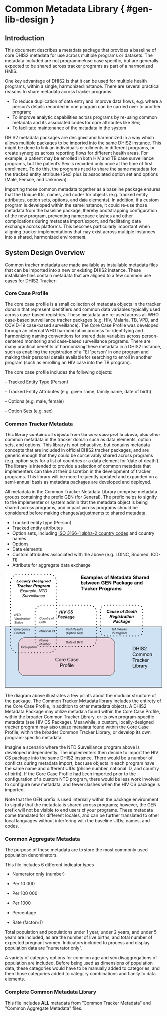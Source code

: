 # Common Metadata Library { #gen-lib-design }

## Introduction

This document describes a metadata package that provides a baseline of core DHIS2 metadata for use across multiple programs or datasets. The metadata included are not programme/use case specific, but are generally expected to be shared across tracker programs as part of a harmonized HMIS.

One key advantage of DHIS2 is that it can be used for multiple health programs, within a single, harmonized instance. There are several practical reasons to share metadata across tracker programs:

-   To reduce duplication of data entry and improve data flows, e.g. where a person’s details recorded in one program can be carried over to another program;
-   To improve analytic capabilities across programs by re-using common metadata and its associated codes for core attributes like Sex;
-   To facilitate maintenance of the metadata in the system

DHIS2 metadata packages are designed and harmonized in a way which allows multiple packages to be imported into the same DHIS2 instance. This might be done to link an individual’s enrollments in different programs, or create synergies across reporting flows for different health areas. For example, a patient may be enrolled in both HIV and TB case surveillance programs, but the patient’s Sex is recorded only once at the time of first enrollment. To do this, the programs need to share the same metadata for the tracked entity attribute (Sex) plus its associated option set and options (Male, Female, and Unknown).

Importing those common metadata together as a baseline package ensures that the Unique IDs, names, and codes for objects (e.g. tracked entity attributes, option sets, options, and data elements). In addition, if a custom program is developed within the same instance, it could re-use those metadata from the baseline package, thereby bootstrapping configuration of the new program, preventing namespace clashes and other complications during metadata import/export, and facilitating data exchange across platforms. This becomes particularly important when aligning tracker implementations that may exist across multiple instances into a shared, harmonized environment.

## System Design Overview

Common tracker metadata are made available as installable metadata files that can be imported into a new or existing DHIS2 instance. These installable files contain metadata that are aligned to a few common use cases for DHIS2 Tracker:

### **Core Case Profile**

The core case profile is a small collection of metadata objects in the tracker domain that represent identifiers and common data variables typically used across case-based registries. These metadata are re-used across all WHO case-based surveillance tracker packages (e.g. HIV, Malaria, TB, VPD, and COVID-19 case-based surveillance). The Core Case Profile was developed through an internal WHO harmonization process for identifying and harmonizing naming conventions for shared data variables across person-centered monitoring and case-based surveillance programs. There are many practical benefits of harmonizing these metadata in a DHIS2 instance, such as enabling the registration of a TEI 'person' in one program and making their personal details available for searching to enroll in another program (such as enrolling an HIV case into the TB program).

The core case profile includes the following objects:

\- Tracked Entity Type (Person)

\- Tracked Entity Attributes (e.g. given name, family name, date of birth)

\- Options (e.g. male, female)

\- Option Sets (e.g. sex)

### **Common Tracker Metadata**

This library contains all objects from the core case profile above, plus other common metadata in the tracker domain such as data elements, option sets, and options. This library is not exhaustive, but contains metadata concepts that are included in official DHIS2 tracker packages, and are generic enough that they could be conceivably shared across programs (e.g. option sets for a list of countries or a data element for ‘date of death’). The library is intended to provide a selection of common metadata that implementers can take at their discretion in the development of tracker programs. This library will be more frequently updated and expanded on a semi-annual basis as metadata packages are developed and deployed.

All metadata in the Common Tracker Metadata Library comprise metadata groups containing the prefix GEN (for General). The prefix helps to signify to the implementer or system admin that the metadata object is being shared across programs, and impact across programs should be considered before making changes/adjustments to shared metadata.

-   Tracked entity type (Person)
-   Tracked entity attributes
-   Option sets, including [ISO 3166-1 alpha-2 country codes](https://www.iso.org/obp/ui/#search) and country names
-   Options
-   Data elements
-   Custom attributes associated with the above (e.g. LOINC, Snomed, ICD-11)
-   Attribute for aggregate data exchange

![Shared metadata diagram](resources/images/metadata-diagram-en.png)

The diagram above illustrates a few points about the modular structure of the package. The Common Tracker Metadata library includes the entirety of the Core Case Profile, in addition to other metadata objects. A DHIS2 Metadata Package may utilize metadata found within the Core Case Profile, within the broader Common Tracker Library, or its own program-specific metadata (see HIV CS Package). Meanwhile, a custom, locally-designed tracker program may also utilize metadata found within the Core Case Profile, within the broader Common Tracker Library, or develop its own program-specific metadata.

Imagine a scenario where the NTD Surveillance program above is developed independently. The implementers then decide to import the HIV CS package into the same DHIS2 instance. There would be a number of conflicts during metadata import, because objects in each program have the same name and different UIDs (phone number, national ID, and country of birth). If the Core Case Profile had been imported prior to the configuration of a custom NTD program, there would be less work involved to configure new metadata, and fewer clashes when the HIV CS package is imported.

Note that the GEN prefix is used internally within the package environment to signify that the metadata is shared across programs; however, the GEN prefix will not be visible to end users of your programs. These metadata come translated for different locales, and can be further translated to other local languages without interfering with the baseline UIDs, names, and codes.

### **Common Aggregate Metadata**

The purpose of these metadata are to store the most commonly used population denominators.

This file includes 6 different indicator types

-   Numerator only (number)

-   Per 10 000

-   Per 100 000

-   Per 1000

-   Percentage

-   Rate (factor=1)

Total population and populations under 1 year, under 2 years, and under 5 years are included, as are the number of live births, and total number of expected pregnant women. Indicators included to process and display population data are "numerator only".

A variety of category options for common age and sex disaggregations of population are included. Before being used as dimensions of population data, these categories would have to be manually added to categories, and then those categories added to category combinations and fianlly to data elements.

### Complete Common Metadata Library

This file includes **ALL** metadata from "Common Tracker Metadata" and "Common Aggregate Metadata" files.
